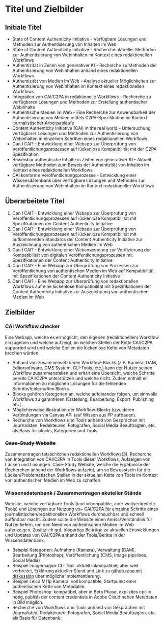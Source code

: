 # Titel und Zielbilder

## Initiale Titel
* State of Content Authenticity Initiative - Verfügbare Lösungen und Methoden zur Authentisierung von Inhalten im Web
* State of Content Authenticity Initiative - Recherche aktueller Methoden zur Authentisierung von Webinhalten im Kontext eines redaktionellen Workflows
* Authentizität in Zeiten von generativer KI - Recherche zu Methoden der Authentisierung von Webinhalten anhand eines redaktionellen Workflows
* Authentizität von Medien im Web - Analyse aktueller Möglichkeiten zur Authentisierung von Webinhalten im Kontext eines redaktionellen Workflows
* Integration von CAI/C2PA in redaktionelle Workflows - Recherche zu verfügbaren Lösungen und Methoden zur Erstellung authentischer Webinhalte
* Authentische Medien im Web - Eine Recherche zur Anwendbarkeit der Authentisierung von Medien mittels C2PA-Spezifikation im Kontext journalistischer Arbeitsabläufe
* Content Authenticity Initiative (CAI) in the real world - Untersuchung verfügbarer Lösungen und Methoden zur Authentisierung von Webinhalten in einzelnen Schritten eines redaktionellen Workflows
* Can I CAI? - Entwicklung einer Webapp zur Überprüfung von Veröffentlichungsprozessen auf lückenlose Kompatibilität mit der C2PA-Spezifikation
* Beweisbar authentische Inhalte in Zeiten von generativer KI - Aktuell verfügbare Methoden zum Beweis der Authentizität von Inhalten im Kontext eines redaktionellen Workflows
* CAI konforme Veröffentlichungsprozesse - Entwicklung einer Wissensdatenbank über verfügbare Lösungen und Methoden zur Authentisierung von Webinhalten im Kontext redaktioneller Workflows

## Überarbeitete Titel
1. Can I CAI? - Entwicklung einer Webapp zur Überprüfung von Veröffentlichungsprozessen auf lückenlose Kompatibilität mit Spezifikationen der Content Authenticity Initiative
2. Can I CAI? - Entwicklung einer Webapp zur Überprüfung von Veröffentlichungsprozessen auf lückenlose Kompatibilität mit aufkommenden Standards der Content Authenticity Initiative zur Auszeichnung von authentischen Medien im Web
3. Can I CAI? - Entwicklung einer Webanwendung zur Verifizierung der Kompatibilität von digitalen Veröffentlichungsprozessen mit Spezifikationen der Content Authenticity Initiative
4. Can I CAI? - Eine Webapp zur Überprüfung von Prozessen zur Veröffentlichung von authentischen Medien im Web auf Kompatibilität mit Spezifikationen der Content Authenticity Initiative
5. Can I CAI? - Eine Webapp zur Überprüfung von redaktionellen Workflows auf eine lückenlose Kompatibilität mit Spezifikationen der Content Authenticity Initiative zur Auszeichnung von authentischen Medien im Web

## Zielbilder

### CAI Workflow checker
Eine Webapp, welche es ermöglicht, den eigenen (redaktionellen) Workflow einzugeben und welche aufzeigt, an welchen Stellen der Kette CAI/C2PA supported wird und welche Stellen die lückenlose Kette von Metadaten brechen würden.
  * Anhand von zusammensetzbaren Workflow-Blocks (z.B. Kamera, DAM, Editorsoftware, CMS System, CLI-Tools, etc.) kann der Nutzer seinen Workflow zusammenstellen und erhält eine Übersicht, welche Schritte bereits CAI/C2PA unterstützen und welche nicht. Zudem enthält er Informationen zu möglichen Lösungen für die fehlenden Schritte/fehlerhaften Blocks.
  * Blocks gehören Kategorien an, welche aufeinander folgen, um sinnvolle Workflows zu garantieren (Erstellung, Bearbeitung, Export, Publishing etc.).
  * Möglicherweise illustration der Workflow-Blocks bzw. deren Verbindungen via Canvas API (auf Wissen aus PP aufbauen).
  * Recherche von Workflows und Tools anhand von Gesprächen mit Journalisten, Redakteuren, Fotografen, Social Media Beauftragten, etc. als Basis für blocks, Kategorien und Tools.

### ~~Case-Study Website~~
Zusammentragen tatsächlichen redaktionellen Workflows(3), Recherche von Integration von CAI/C2PA in Tools dieser Workflows, Aufzeigen von Lücken und Lösungen. Case-Study Website, welche die Ergebnisse der Recherchen anhand der Workflows aufzeigt, um so Bewusstsein für die Lücken/Problematischen Stellen in der aktuellen Kette von Tools im Kontext von authentischen Medien im Web zu schaffen.

### ~~Wissensdatenbank / Zusammentragen akuteller Stände~~
Website, welche verfügbare Tools (und inkompatible, aber weitverbreitete Tools) und Lösungen zur Nutzung vo~ CAI/C2PA für einzelne Schritte eines journalistischen/redaktionellen Workflows durchsuchbar und schnell auffindbar macht. Zudem sollte die Website einen Anriss/Verständnis für Nutzer liefern, um den Need von authentischen Medien im Web aufzuzeigen. Zusätzlich ggf. blogartige Beiträge zu aktuellen Entwicklungen und Updates von CAI/C2PA anhand der Tools/Geräte in der Wissensdatenbank.
  * Beispiel Kategorien: Aufnahme (Kamera), Verwaltung (DAM), Bearbeitung (Photoshop), Veröffentlichung (CMS, Image pipelines, Social Media)
  * Beispiel Imagemagick CLI Tool: aktuell inkompatibel, aber weit verbreitet, Erklärung aktueller Stand und Link zu [github repo mit diskussion](https://github.com/ImageMagick/ImageMagick/discussions/6952) über mögliche Implementierung.
  * Beispiel Leica M11p Kamera: voll kompatible, Startpunkt einer authentischen Kette von Metadaten.
  * Beispiel Photoshop: kompatibel, aber in Beta Phase, explizites opt-in nötig, publish der content credentials in Adobe Cloud neben Metadaten in Bild möglich.
  * Recherche von Workflows und Tools anhand von Gesprächen mit Journalisten, Redakteuren, Fotografen, Social Media Beauftragten, etc. als Basis für Datenbank.


